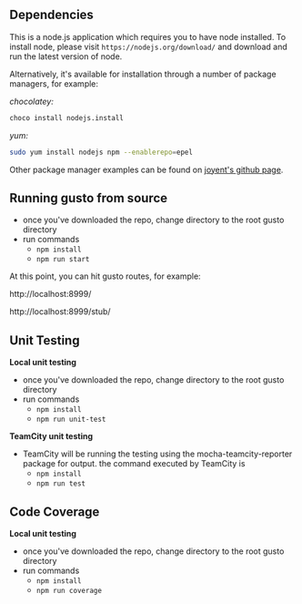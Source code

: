 ## Dependencies
This is a node.js application which requires you to have node installed. To install node, please visit ```https://nodejs.org/download/``` and download and run the latest version of node.

Alternatively, it's available for installation through a number of package managers, for example:

*chocolatey:*
```bash
choco install nodejs.install
```

*yum:*
```bash
sudo yum install nodejs npm --enablerepo=epel
```

Other package manager examples can be found on [joyent's github page](https://github.com/joyent/node/wiki/Installing-Node.js-via-package-manager "joyent's github page").
 

## Running gusto from source
- once you've downloaded the repo, change directory to the root gusto directory
- run commands
  -  ```npm install```
  -  ```npm run start```

At this point, you can hit gusto routes, for example:

http://localhost:8999/

http://localhost:8999/stub/

## Unit Testing
**Local unit testing**

- once you've downloaded the repo, change directory to the root gusto directory
- run commands
  -  ```npm install```
  -  ```npm run unit-test```

**TeamCity unit testing**

- TeamCity will be running the testing using the mocha-teamcity-reporter package for output. the command executed by TeamCity is
  -  ```npm install```
  -  ```npm run test```

## Code Coverage
**Local unit testing**

- once you've downloaded the repo, change directory to the root gusto directory
- run commands
  -  ```npm install```
  -  ```npm run coverage```

